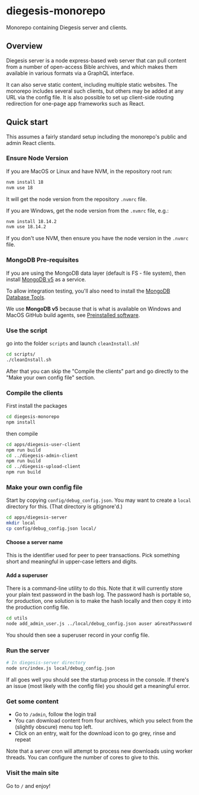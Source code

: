 # diegesis-monorepo
Monorepo containing Diegesis server and clients.

## Overview

Diegesis server is a node express-based web server that can pull content from a number of open-access Bible archives,
and which makes them available in various formats via a GraphQL interface.

It can also serve static content, including multiple static websites. The monorepo includes several such clients, but others
may be added at any URL via the config file. It is also possible to set up client-side routing redirection for one-page app frameworks
such as React.

## Quick start

This assumes a fairly standard setup including the monorepo's public and admin React clients.

### Ensure Node Version

If you are MacOS or Linux and have NVM, in the repository root run:
```bash
nvm install 18
nvm use 18
```
It will get the node version from the repository `.nvmrc` file.

If you are Windows, get the node version from the `.nvmrc` file, e.g.:
```bash
nvm install 18.14.2
nvm use 18.14.2
```

If you don't use NVM, then ensure you have the node version in the `.nvmrc` file.

### MongoDB Pre-requisites

If you are using the MongoDB data layer (default is FS - file system), then install [MongoDB v5](https://www.mongodb.com/docs/v5.0/administration/install-community/) as a service.

To allow integration testing, you'll also need to install the [MongoDB Database Tools](https://www.mongodb.com/docs/database-tools/installation/installation/).

We use **MongoDB v5** because that is what is available on Windows and MacOS GitHub build agents, see [Preinstalled software](https://docs.github.com/en/actions/using-github-hosted-runners/about-github-hosted-runners#preinstalled-software).

### Use the script

go into the folder `scripts` and launch `cleanInstall.sh`!
```bash
cd scripts/
./cleanInstall.sh
```

After that you can skip the "Compile the clients" part and go directly to the "Make your own config file" section.

### Compile the clients

First install the packages
```bash
cd diegesis-monorepo
npm install
```

then compile
```bash
cd apps/diegesis-user-client
npm run build
cd ../diegesis-admin-client
npm run build
cd ../diegesis-upload-client
npm run build
```

### Make your own config file

Start by copying `config/debug_config.json`. You may want to create a `local` directory for this. (That directory is gitignore'd.)
```bash
cd apps/diegesis-server
mkdir local
cp config/debug_config.json local/
```

#### Choose a server name
This is the identifier used for peer to peer transactions. Pick something short and meaningful in upper-case letters and digits.

#### Add a superuser

There is a command-line utility to do this. Note that it will currently store your plain text password in the bash log.
The password hash is portable so, for production, one solution is to make the hash locally and
then copy it into the production config file.
```bash
cd utils
node add_admin_user.js ../local/debug_config.json auser aGreatPassword admin archivist
```
You should then see a superuser record in your config file.

### Run the server
```bash
# In diegesis-server directory
node src/index.js local/debug_config.json
```

If all goes well you should see the startup process in the console. If there's an issue (most likely with the config file) you should get
a meaningful error.

### Get some content

- Go to `/admin`, follow the login trail
- You can download content from four archives, which you select from the (slightly obscure) menu top left.
- Click on an entry, wait for the download icon to go grey, rinse and repeat

Note that a server cron will attempt to process new downloads using worker threads. You can configure the
number of cores to give to this.

### Visit the main site
Go to `/` and enjoy!
